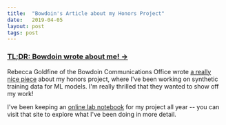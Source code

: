 ```yaml
---
title:  "Bowdoin's Article about my Honors Project"
date:   2019-04-05
layout: post
tags: post
---
```


### [TL;DR: Bowdoin wrote about me! &#8594;](https://www.bowdoin.edu/news/2019/03/james-little-19-teaches-computers-to-teach-themselves.html)

Rebecca Goldfine of the Bowdoin Communications Office wrote [a really nice piece](https://www.bowdoin.edu/news/2019/03/james-little-19-teaches-computers-to-teach-themselves.html) about my honors project, where I've been working on synthetic training data for ML models. I'm really thrilled that they wanted to show off my work!

<!--more-->

I've been keeping an [online lab notebook](https://honors.jameslittle.me) for my project all year -- you can visit that site to explore what I've been doing in more detail.
